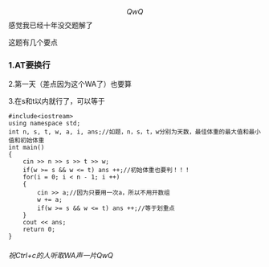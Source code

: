 $$QwQ$$
感觉我已经十年没交题解了

这题有几个要点
### 1.AT要换行
2.第一天（差点因为这个WA了）也要算

3.在s和t以内就行了，可以等于
```
#include<iostream>
using namespace std;
int n, s, t, w, a, i, ans;//如题，n，s，t，w分别为天数，最佳体重的最大值和最小值和初始体重
int main()
{
	cin >> n >> s >> t >> w;
	if(w >= s && w <= t) ans ++;//初始体重也要判！！！
	for(i = 0; i < n - 1; i ++)
	{
		cin >> a;//因为只要用一次a，所以不用开数组
		w += a;
		if(w >= s && w <= t) ans ++;//等于划重点
	}
	cout << ans;
	return 0;
}
```
###### 祝Ctrl+c的人听取WA声一片QwQ